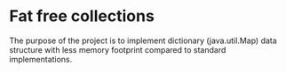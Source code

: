 # Fat free collections

The purpose of the project is to implement dictionary (java.util.Map) data structure
with less memory footprint compared to standard implementations.



